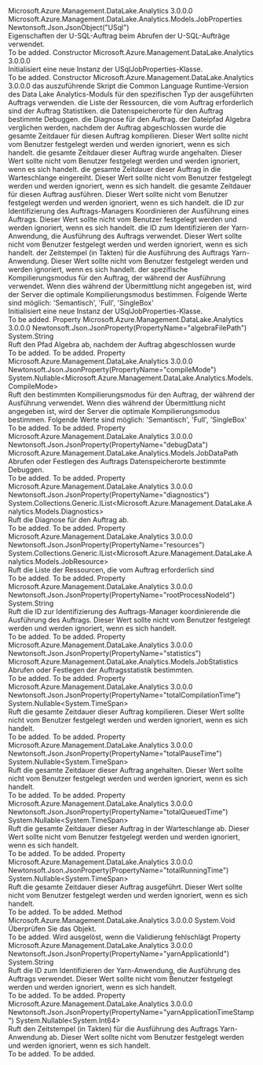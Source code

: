 <Type Name="USqlJobProperties" FullName="Microsoft.Azure.Management.DataLake.Analytics.Models.USqlJobProperties">
  <TypeSignature Language="C#" Value="public class USqlJobProperties : Microsoft.Azure.Management.DataLake.Analytics.Models.JobProperties" />
  <TypeSignature Language="ILAsm" Value=".class public auto ansi beforefieldinit USqlJobProperties extends Microsoft.Azure.Management.DataLake.Analytics.Models.JobProperties" />
  <TypeSignature Language="DocId" Value="T:Microsoft.Azure.Management.DataLake.Analytics.Models.USqlJobProperties" />
  <TypeSignature Language="VB.NET" Value="Public Class USqlJobProperties&#xA;Inherits JobProperties" />
  <TypeSignature Language="F#" Value="type USqlJobProperties = class&#xA;    inherit JobProperties" />
  <AssemblyInfo>
    <AssemblyName>Microsoft.Azure.Management.DataLake.Analytics</AssemblyName>
    <AssemblyVersion>3.0.0.0</AssemblyVersion>
  </AssemblyInfo>
  <Base>
    <BaseTypeName>Microsoft.Azure.Management.DataLake.Analytics.Models.JobProperties</BaseTypeName>
  </Base>
  <Interfaces />
  <Attributes>
    <Attribute>
      <AttributeName>Newtonsoft.Json.JsonObject("USql")</AttributeName>
    </Attribute>
  </Attributes>
  <Docs>
    <summary>
            Eigenschaften der U-SQL-Auftrag beim Abrufen der U-SQL-Aufträge verwendet.
            </summary>
    <remarks>To be added.</remarks>
  </Docs>
  <Members>
    <Member MemberName=".ctor">
      <MemberSignature Language="C#" Value="public USqlJobProperties ();" />
      <MemberSignature Language="ILAsm" Value=".method public hidebysig specialname rtspecialname instance void .ctor() cil managed" />
      <MemberSignature Language="DocId" Value="M:Microsoft.Azure.Management.DataLake.Analytics.Models.USqlJobProperties.#ctor" />
      <MemberSignature Language="VB.NET" Value="Public Sub New ()" />
      <MemberType>Constructor</MemberType>
      <AssemblyInfo>
        <AssemblyName>Microsoft.Azure.Management.DataLake.Analytics</AssemblyName>
        <AssemblyVersion>3.0.0.0</AssemblyVersion>
      </AssemblyInfo>
      <Parameters />
      <Docs>
        <summary>
            Initialisiert eine neue Instanz der USqlJobProperties-Klasse.
            </summary>
        <remarks>To be added.</remarks>
      </Docs>
    </Member>
    <Member MemberName=".ctor">
      <MemberSignature Language="C#" Value="public USqlJobProperties (string script, string runtimeVersion = null, System.Collections.Generic.IList&lt;Microsoft.Azure.Management.DataLake.Analytics.Models.JobResource&gt; resources = null, Microsoft.Azure.Management.DataLake.Analytics.Models.JobStatistics statistics = null, Microsoft.Azure.Management.DataLake.Analytics.Models.JobDataPath debugData = null, System.Collections.Generic.IList&lt;Microsoft.Azure.Management.DataLake.Analytics.Models.Diagnostics&gt; diagnostics = null, string algebraFilePath = null, Nullable&lt;TimeSpan&gt; totalCompilationTime = null, Nullable&lt;TimeSpan&gt; totalPauseTime = null, Nullable&lt;TimeSpan&gt; totalQueuedTime = null, Nullable&lt;TimeSpan&gt; totalRunningTime = null, string rootProcessNodeId = null, string yarnApplicationId = null, Nullable&lt;long&gt; yarnApplicationTimeStamp = null, Nullable&lt;Microsoft.Azure.Management.DataLake.Analytics.Models.CompileMode&gt; compileMode = null);" />
      <MemberSignature Language="ILAsm" Value=".method public hidebysig specialname rtspecialname instance void .ctor(string script, string runtimeVersion, class System.Collections.Generic.IList`1&lt;class Microsoft.Azure.Management.DataLake.Analytics.Models.JobResource&gt; resources, class Microsoft.Azure.Management.DataLake.Analytics.Models.JobStatistics statistics, class Microsoft.Azure.Management.DataLake.Analytics.Models.JobDataPath debugData, class System.Collections.Generic.IList`1&lt;class Microsoft.Azure.Management.DataLake.Analytics.Models.Diagnostics&gt; diagnostics, string algebraFilePath, valuetype System.Nullable`1&lt;valuetype System.TimeSpan&gt; totalCompilationTime, valuetype System.Nullable`1&lt;valuetype System.TimeSpan&gt; totalPauseTime, valuetype System.Nullable`1&lt;valuetype System.TimeSpan&gt; totalQueuedTime, valuetype System.Nullable`1&lt;valuetype System.TimeSpan&gt; totalRunningTime, string rootProcessNodeId, string yarnApplicationId, valuetype System.Nullable`1&lt;int64&gt; yarnApplicationTimeStamp, valuetype System.Nullable`1&lt;valuetype Microsoft.Azure.Management.DataLake.Analytics.Models.CompileMode&gt; compileMode) cil managed" />
      <MemberSignature Language="DocId" Value="M:Microsoft.Azure.Management.DataLake.Analytics.Models.USqlJobProperties.#ctor(System.String,System.String,System.Collections.Generic.IList{Microsoft.Azure.Management.DataLake.Analytics.Models.JobResource},Microsoft.Azure.Management.DataLake.Analytics.Models.JobStatistics,Microsoft.Azure.Management.DataLake.Analytics.Models.JobDataPath,System.Collections.Generic.IList{Microsoft.Azure.Management.DataLake.Analytics.Models.Diagnostics},System.String,System.Nullable{System.TimeSpan},System.Nullable{System.TimeSpan},System.Nullable{System.TimeSpan},System.Nullable{System.TimeSpan},System.String,System.String,System.Nullable{System.Int64},System.Nullable{Microsoft.Azure.Management.DataLake.Analytics.Models.CompileMode})" />
      <MemberSignature Language="VB.NET" Value="Public Sub New (script As String, Optional runtimeVersion As String = null, Optional resources As IList(Of JobResource) = null, Optional statistics As JobStatistics = null, Optional debugData As JobDataPath = null, Optional diagnostics As IList(Of Diagnostics) = null, Optional algebraFilePath As String = null, Optional totalCompilationTime As Nullable(Of TimeSpan) = null, Optional totalPauseTime As Nullable(Of TimeSpan) = null, Optional totalQueuedTime As Nullable(Of TimeSpan) = null, Optional totalRunningTime As Nullable(Of TimeSpan) = null, Optional rootProcessNodeId As String = null, Optional yarnApplicationId As String = null, Optional yarnApplicationTimeStamp As Nullable(Of Long) = null, Optional compileMode As Nullable(Of CompileMode) = null)" />
      <MemberSignature Language="F#" Value="new Microsoft.Azure.Management.DataLake.Analytics.Models.USqlJobProperties : string * string * System.Collections.Generic.IList&lt;Microsoft.Azure.Management.DataLake.Analytics.Models.JobResource&gt; * Microsoft.Azure.Management.DataLake.Analytics.Models.JobStatistics * Microsoft.Azure.Management.DataLake.Analytics.Models.JobDataPath * System.Collections.Generic.IList&lt;Microsoft.Azure.Management.DataLake.Analytics.Models.Diagnostics&gt; * string * Nullable&lt;TimeSpan&gt; * Nullable&lt;TimeSpan&gt; * Nullable&lt;TimeSpan&gt; * Nullable&lt;TimeSpan&gt; * string * string * Nullable&lt;int64&gt; * Nullable&lt;Microsoft.Azure.Management.DataLake.Analytics.Models.CompileMode&gt; -&gt; Microsoft.Azure.Management.DataLake.Analytics.Models.USqlJobProperties" Usage="new Microsoft.Azure.Management.DataLake.Analytics.Models.USqlJobProperties (script, runtimeVersion, resources, statistics, debugData, diagnostics, algebraFilePath, totalCompilationTime, totalPauseTime, totalQueuedTime, totalRunningTime, rootProcessNodeId, yarnApplicationId, yarnApplicationTimeStamp, compileMode)" />
      <MemberType>Constructor</MemberType>
      <AssemblyInfo>
        <AssemblyName>Microsoft.Azure.Management.DataLake.Analytics</AssemblyName>
        <AssemblyVersion>3.0.0.0</AssemblyVersion>
      </AssemblyInfo>
      <Parameters>
        <Parameter Name="script" Type="System.String" />
        <Parameter Name="runtimeVersion" Type="System.String" />
        <Parameter Name="resources" Type="System.Collections.Generic.IList&lt;Microsoft.Azure.Management.DataLake.Analytics.Models.JobResource&gt;" />
        <Parameter Name="statistics" Type="Microsoft.Azure.Management.DataLake.Analytics.Models.JobStatistics" />
        <Parameter Name="debugData" Type="Microsoft.Azure.Management.DataLake.Analytics.Models.JobDataPath" />
        <Parameter Name="diagnostics" Type="System.Collections.Generic.IList&lt;Microsoft.Azure.Management.DataLake.Analytics.Models.Diagnostics&gt;" />
        <Parameter Name="algebraFilePath" Type="System.String" />
        <Parameter Name="totalCompilationTime" Type="System.Nullable&lt;System.TimeSpan&gt;" />
        <Parameter Name="totalPauseTime" Type="System.Nullable&lt;System.TimeSpan&gt;" />
        <Parameter Name="totalQueuedTime" Type="System.Nullable&lt;System.TimeSpan&gt;" />
        <Parameter Name="totalRunningTime" Type="System.Nullable&lt;System.TimeSpan&gt;" />
        <Parameter Name="rootProcessNodeId" Type="System.String" />
        <Parameter Name="yarnApplicationId" Type="System.String" />
        <Parameter Name="yarnApplicationTimeStamp" Type="System.Nullable&lt;System.Int64&gt;" />
        <Parameter Name="compileMode" Type="System.Nullable&lt;Microsoft.Azure.Management.DataLake.Analytics.Models.CompileMode&gt;" />
      </Parameters>
      <Docs>
        <param name="script">das auszuführende Skript</param>
        <param name="runtimeVersion">die Common Language Runtime-Version des Data Lake Analytics-Moduls für den spezifischen Typ der ausgeführten Auftrags verwenden.</param>
        <param name="resources">die Liste der Ressourcen, die vom Auftrag erforderlich sind</param>
        <param name="statistics">der Auftrag Statistiken.</param>
        <param name="debugData">die Datenspeicherorte für den Auftrag bestimmte Debuggen.</param>
        <param name="diagnostics">die Diagnose für den Auftrag.</param>
        <param name="algebraFilePath">der Dateipfad Algebra verglichen werden, nachdem der Auftrag abgeschlossen wurde</param>
        <param name="totalCompilationTime">die gesamte Zeitdauer für diesen Auftrag kompilieren. Dieser Wert sollte nicht vom Benutzer festgelegt werden und werden ignoriert, wenn es sich handelt.</param>
        <param name="totalPauseTime">die gesamte Zeitdauer dieser Auftrag wurde angehalten.
            Dieser Wert sollte nicht vom Benutzer festgelegt werden und werden ignoriert, wenn es sich handelt.</param>
        <param name="totalQueuedTime">die gesamte Zeitdauer dieser Auftrag in die Warteschlange eingereiht.
            Dieser Wert sollte nicht vom Benutzer festgelegt werden und werden ignoriert, wenn es sich handelt.</param>
        <param name="totalRunningTime">die gesamte Zeitdauer für diesen Auftrag ausführen. Dieser Wert sollte nicht vom Benutzer festgelegt werden und werden ignoriert, wenn es sich handelt.</param>
        <param name="rootProcessNodeId">die ID zur Identifizierung des Auftrags-Managers Koordinieren der Ausführung eines Auftrags. Dieser Wert sollte nicht vom Benutzer festgelegt werden und werden ignoriert, wenn es sich handelt.</param>
        <param name="yarnApplicationId">die ID zum Identifizieren der Yarn-Anwendung, die Ausführung des Auftrags verwendet. Dieser Wert sollte nicht vom Benutzer festgelegt werden und werden ignoriert, wenn es sich handelt.</param>
        <param name="yarnApplicationTimeStamp">der Zeitstempel (in Takten) für die Ausführung des Auftrags Yarn-Anwendung. Dieser Wert sollte nicht vom Benutzer festgelegt werden und werden ignoriert, wenn es sich handelt.</param>
        <param name="compileMode">der spezifische Kompilierungsmodus für den Auftrag, der während der Ausführung verwendet. Wenn dies während der Übermittlung nicht angegeben ist, wird der Server die optimale Kompilierungsmodus bestimmen. Folgende Werte sind möglich: 'Semantisch', 'Full', 'SingleBox'</param>
        <summary>
            Initialisiert eine neue Instanz der USqlJobProperties-Klasse.
            </summary>
        <remarks>To be added.</remarks>
      </Docs>
    </Member>
    <Member MemberName="AlgebraFilePath">
      <MemberSignature Language="C#" Value="public string AlgebraFilePath { get; }" />
      <MemberSignature Language="ILAsm" Value=".property instance string AlgebraFilePath" />
      <MemberSignature Language="DocId" Value="P:Microsoft.Azure.Management.DataLake.Analytics.Models.USqlJobProperties.AlgebraFilePath" />
      <MemberSignature Language="VB.NET" Value="Public ReadOnly Property AlgebraFilePath As String" />
      <MemberSignature Language="F#" Value="member this.AlgebraFilePath : string" Usage="Microsoft.Azure.Management.DataLake.Analytics.Models.USqlJobProperties.AlgebraFilePath" />
      <MemberType>Property</MemberType>
      <AssemblyInfo>
        <AssemblyName>Microsoft.Azure.Management.DataLake.Analytics</AssemblyName>
        <AssemblyVersion>3.0.0.0</AssemblyVersion>
      </AssemblyInfo>
      <Attributes>
        <Attribute>
          <AttributeName>Newtonsoft.Json.JsonProperty(PropertyName="algebraFilePath")</AttributeName>
        </Attribute>
      </Attributes>
      <ReturnValue>
        <ReturnType>System.String</ReturnType>
      </ReturnValue>
      <Docs>
        <summary>
            Ruft den Pfad Algebra ab, nachdem der Auftrag abgeschlossen wurde
            </summary>
        <value>To be added.</value>
        <remarks>To be added.</remarks>
      </Docs>
    </Member>
    <Member MemberName="CompileMode">
      <MemberSignature Language="C#" Value="public Nullable&lt;Microsoft.Azure.Management.DataLake.Analytics.Models.CompileMode&gt; CompileMode { get; }" />
      <MemberSignature Language="ILAsm" Value=".property instance valuetype System.Nullable`1&lt;valuetype Microsoft.Azure.Management.DataLake.Analytics.Models.CompileMode&gt; CompileMode" />
      <MemberSignature Language="DocId" Value="P:Microsoft.Azure.Management.DataLake.Analytics.Models.USqlJobProperties.CompileMode" />
      <MemberSignature Language="VB.NET" Value="Public ReadOnly Property CompileMode As Nullable(Of CompileMode)" />
      <MemberSignature Language="F#" Value="member this.CompileMode : Nullable&lt;Microsoft.Azure.Management.DataLake.Analytics.Models.CompileMode&gt;" Usage="Microsoft.Azure.Management.DataLake.Analytics.Models.USqlJobProperties.CompileMode" />
      <MemberType>Property</MemberType>
      <AssemblyInfo>
        <AssemblyName>Microsoft.Azure.Management.DataLake.Analytics</AssemblyName>
        <AssemblyVersion>3.0.0.0</AssemblyVersion>
      </AssemblyInfo>
      <Attributes>
        <Attribute>
          <AttributeName>Newtonsoft.Json.JsonProperty(PropertyName="compileMode")</AttributeName>
        </Attribute>
      </Attributes>
      <ReturnValue>
        <ReturnType>System.Nullable&lt;Microsoft.Azure.Management.DataLake.Analytics.Models.CompileMode&gt;</ReturnType>
      </ReturnValue>
      <Docs>
        <summary>
            Ruft den bestimmten Kompilierungsmodus für den Auftrag, der während der Ausführung verwendet. Wenn dies während der Übermittlung nicht angegeben ist, wird der Server die optimale Kompilierungsmodus bestimmen. Folgende Werte sind möglich: 'Semantisch', 'Full', 'SingleBox'
            </summary>
        <value>To be added.</value>
        <remarks>To be added.</remarks>
      </Docs>
    </Member>
    <Member MemberName="DebugData">
      <MemberSignature Language="C#" Value="public Microsoft.Azure.Management.DataLake.Analytics.Models.JobDataPath DebugData { get; set; }" />
      <MemberSignature Language="ILAsm" Value=".property instance class Microsoft.Azure.Management.DataLake.Analytics.Models.JobDataPath DebugData" />
      <MemberSignature Language="DocId" Value="P:Microsoft.Azure.Management.DataLake.Analytics.Models.USqlJobProperties.DebugData" />
      <MemberSignature Language="VB.NET" Value="Public Property DebugData As JobDataPath" />
      <MemberSignature Language="F#" Value="member this.DebugData : Microsoft.Azure.Management.DataLake.Analytics.Models.JobDataPath with get, set" Usage="Microsoft.Azure.Management.DataLake.Analytics.Models.USqlJobProperties.DebugData" />
      <MemberType>Property</MemberType>
      <AssemblyInfo>
        <AssemblyName>Microsoft.Azure.Management.DataLake.Analytics</AssemblyName>
        <AssemblyVersion>3.0.0.0</AssemblyVersion>
      </AssemblyInfo>
      <Attributes>
        <Attribute>
          <AttributeName>Newtonsoft.Json.JsonProperty(PropertyName="debugData")</AttributeName>
        </Attribute>
      </Attributes>
      <ReturnValue>
        <ReturnType>Microsoft.Azure.Management.DataLake.Analytics.Models.JobDataPath</ReturnType>
      </ReturnValue>
      <Docs>
        <summary>
            Abrufen oder Festlegen des Auftrags Datenspeicherorte bestimmte Debuggen.
            </summary>
        <value>To be added.</value>
        <remarks>To be added.</remarks>
      </Docs>
    </Member>
    <Member MemberName="Diagnostics">
      <MemberSignature Language="C#" Value="public System.Collections.Generic.IList&lt;Microsoft.Azure.Management.DataLake.Analytics.Models.Diagnostics&gt; Diagnostics { get; }" />
      <MemberSignature Language="ILAsm" Value=".property instance class System.Collections.Generic.IList`1&lt;class Microsoft.Azure.Management.DataLake.Analytics.Models.Diagnostics&gt; Diagnostics" />
      <MemberSignature Language="DocId" Value="P:Microsoft.Azure.Management.DataLake.Analytics.Models.USqlJobProperties.Diagnostics" />
      <MemberSignature Language="VB.NET" Value="Public ReadOnly Property Diagnostics As IList(Of Diagnostics)" />
      <MemberSignature Language="F#" Value="member this.Diagnostics : System.Collections.Generic.IList&lt;Microsoft.Azure.Management.DataLake.Analytics.Models.Diagnostics&gt;" Usage="Microsoft.Azure.Management.DataLake.Analytics.Models.USqlJobProperties.Diagnostics" />
      <MemberType>Property</MemberType>
      <AssemblyInfo>
        <AssemblyName>Microsoft.Azure.Management.DataLake.Analytics</AssemblyName>
        <AssemblyVersion>3.0.0.0</AssemblyVersion>
      </AssemblyInfo>
      <Attributes>
        <Attribute>
          <AttributeName>Newtonsoft.Json.JsonProperty(PropertyName="diagnostics")</AttributeName>
        </Attribute>
      </Attributes>
      <ReturnValue>
        <ReturnType>System.Collections.Generic.IList&lt;Microsoft.Azure.Management.DataLake.Analytics.Models.Diagnostics&gt;</ReturnType>
      </ReturnValue>
      <Docs>
        <summary>
            Ruft die Diagnose für den Auftrag ab.
            </summary>
        <value>To be added.</value>
        <remarks>To be added.</remarks>
      </Docs>
    </Member>
    <Member MemberName="Resources">
      <MemberSignature Language="C#" Value="public System.Collections.Generic.IList&lt;Microsoft.Azure.Management.DataLake.Analytics.Models.JobResource&gt; Resources { get; }" />
      <MemberSignature Language="ILAsm" Value=".property instance class System.Collections.Generic.IList`1&lt;class Microsoft.Azure.Management.DataLake.Analytics.Models.JobResource&gt; Resources" />
      <MemberSignature Language="DocId" Value="P:Microsoft.Azure.Management.DataLake.Analytics.Models.USqlJobProperties.Resources" />
      <MemberSignature Language="VB.NET" Value="Public ReadOnly Property Resources As IList(Of JobResource)" />
      <MemberSignature Language="F#" Value="member this.Resources : System.Collections.Generic.IList&lt;Microsoft.Azure.Management.DataLake.Analytics.Models.JobResource&gt;" Usage="Microsoft.Azure.Management.DataLake.Analytics.Models.USqlJobProperties.Resources" />
      <MemberType>Property</MemberType>
      <AssemblyInfo>
        <AssemblyName>Microsoft.Azure.Management.DataLake.Analytics</AssemblyName>
        <AssemblyVersion>3.0.0.0</AssemblyVersion>
      </AssemblyInfo>
      <Attributes>
        <Attribute>
          <AttributeName>Newtonsoft.Json.JsonProperty(PropertyName="resources")</AttributeName>
        </Attribute>
      </Attributes>
      <ReturnValue>
        <ReturnType>System.Collections.Generic.IList&lt;Microsoft.Azure.Management.DataLake.Analytics.Models.JobResource&gt;</ReturnType>
      </ReturnValue>
      <Docs>
        <summary>
            Ruft die Liste der Ressourcen, die vom Auftrag erforderlich sind
            </summary>
        <value>To be added.</value>
        <remarks>To be added.</remarks>
      </Docs>
    </Member>
    <Member MemberName="RootProcessNodeId">
      <MemberSignature Language="C#" Value="public string RootProcessNodeId { get; }" />
      <MemberSignature Language="ILAsm" Value=".property instance string RootProcessNodeId" />
      <MemberSignature Language="DocId" Value="P:Microsoft.Azure.Management.DataLake.Analytics.Models.USqlJobProperties.RootProcessNodeId" />
      <MemberSignature Language="VB.NET" Value="Public ReadOnly Property RootProcessNodeId As String" />
      <MemberSignature Language="F#" Value="member this.RootProcessNodeId : string" Usage="Microsoft.Azure.Management.DataLake.Analytics.Models.USqlJobProperties.RootProcessNodeId" />
      <MemberType>Property</MemberType>
      <AssemblyInfo>
        <AssemblyName>Microsoft.Azure.Management.DataLake.Analytics</AssemblyName>
        <AssemblyVersion>3.0.0.0</AssemblyVersion>
      </AssemblyInfo>
      <Attributes>
        <Attribute>
          <AttributeName>Newtonsoft.Json.JsonProperty(PropertyName="rootProcessNodeId")</AttributeName>
        </Attribute>
      </Attributes>
      <ReturnValue>
        <ReturnType>System.String</ReturnType>
      </ReturnValue>
      <Docs>
        <summary>
            Ruft die ID zur Identifizierung des Auftrags-Manager koordinierende die Ausführung des Auftrags. Dieser Wert sollte nicht vom Benutzer festgelegt werden und werden ignoriert, wenn es sich handelt.
            </summary>
        <value>To be added.</value>
        <remarks>To be added.</remarks>
      </Docs>
    </Member>
    <Member MemberName="Statistics">
      <MemberSignature Language="C#" Value="public Microsoft.Azure.Management.DataLake.Analytics.Models.JobStatistics Statistics { get; set; }" />
      <MemberSignature Language="ILAsm" Value=".property instance class Microsoft.Azure.Management.DataLake.Analytics.Models.JobStatistics Statistics" />
      <MemberSignature Language="DocId" Value="P:Microsoft.Azure.Management.DataLake.Analytics.Models.USqlJobProperties.Statistics" />
      <MemberSignature Language="VB.NET" Value="Public Property Statistics As JobStatistics" />
      <MemberSignature Language="F#" Value="member this.Statistics : Microsoft.Azure.Management.DataLake.Analytics.Models.JobStatistics with get, set" Usage="Microsoft.Azure.Management.DataLake.Analytics.Models.USqlJobProperties.Statistics" />
      <MemberType>Property</MemberType>
      <AssemblyInfo>
        <AssemblyName>Microsoft.Azure.Management.DataLake.Analytics</AssemblyName>
        <AssemblyVersion>3.0.0.0</AssemblyVersion>
      </AssemblyInfo>
      <Attributes>
        <Attribute>
          <AttributeName>Newtonsoft.Json.JsonProperty(PropertyName="statistics")</AttributeName>
        </Attribute>
      </Attributes>
      <ReturnValue>
        <ReturnType>Microsoft.Azure.Management.DataLake.Analytics.Models.JobStatistics</ReturnType>
      </ReturnValue>
      <Docs>
        <summary>
            Abrufen oder Festlegen der Auftragsstatistik bestimmten.
            </summary>
        <value>To be added.</value>
        <remarks>To be added.</remarks>
      </Docs>
    </Member>
    <Member MemberName="TotalCompilationTime">
      <MemberSignature Language="C#" Value="public Nullable&lt;TimeSpan&gt; TotalCompilationTime { get; }" />
      <MemberSignature Language="ILAsm" Value=".property instance valuetype System.Nullable`1&lt;valuetype System.TimeSpan&gt; TotalCompilationTime" />
      <MemberSignature Language="DocId" Value="P:Microsoft.Azure.Management.DataLake.Analytics.Models.USqlJobProperties.TotalCompilationTime" />
      <MemberSignature Language="VB.NET" Value="Public ReadOnly Property TotalCompilationTime As Nullable(Of TimeSpan)" />
      <MemberSignature Language="F#" Value="member this.TotalCompilationTime : Nullable&lt;TimeSpan&gt;" Usage="Microsoft.Azure.Management.DataLake.Analytics.Models.USqlJobProperties.TotalCompilationTime" />
      <MemberType>Property</MemberType>
      <AssemblyInfo>
        <AssemblyName>Microsoft.Azure.Management.DataLake.Analytics</AssemblyName>
        <AssemblyVersion>3.0.0.0</AssemblyVersion>
      </AssemblyInfo>
      <Attributes>
        <Attribute>
          <AttributeName>Newtonsoft.Json.JsonProperty(PropertyName="totalCompilationTime")</AttributeName>
        </Attribute>
      </Attributes>
      <ReturnValue>
        <ReturnType>System.Nullable&lt;System.TimeSpan&gt;</ReturnType>
      </ReturnValue>
      <Docs>
        <summary>
            Ruft die gesamte Zeitdauer dieser Auftrag kompilieren. Dieser Wert sollte nicht vom Benutzer festgelegt werden und werden ignoriert, wenn es sich handelt.
            </summary>
        <value>To be added.</value>
        <remarks>To be added.</remarks>
      </Docs>
    </Member>
    <Member MemberName="TotalPauseTime">
      <MemberSignature Language="C#" Value="public Nullable&lt;TimeSpan&gt; TotalPauseTime { get; }" />
      <MemberSignature Language="ILAsm" Value=".property instance valuetype System.Nullable`1&lt;valuetype System.TimeSpan&gt; TotalPauseTime" />
      <MemberSignature Language="DocId" Value="P:Microsoft.Azure.Management.DataLake.Analytics.Models.USqlJobProperties.TotalPauseTime" />
      <MemberSignature Language="VB.NET" Value="Public ReadOnly Property TotalPauseTime As Nullable(Of TimeSpan)" />
      <MemberSignature Language="F#" Value="member this.TotalPauseTime : Nullable&lt;TimeSpan&gt;" Usage="Microsoft.Azure.Management.DataLake.Analytics.Models.USqlJobProperties.TotalPauseTime" />
      <MemberType>Property</MemberType>
      <AssemblyInfo>
        <AssemblyName>Microsoft.Azure.Management.DataLake.Analytics</AssemblyName>
        <AssemblyVersion>3.0.0.0</AssemblyVersion>
      </AssemblyInfo>
      <Attributes>
        <Attribute>
          <AttributeName>Newtonsoft.Json.JsonProperty(PropertyName="totalPauseTime")</AttributeName>
        </Attribute>
      </Attributes>
      <ReturnValue>
        <ReturnType>System.Nullable&lt;System.TimeSpan&gt;</ReturnType>
      </ReturnValue>
      <Docs>
        <summary>
            Ruft die gesamte Zeitdauer dieser Auftrag angehalten. Dieser Wert sollte nicht vom Benutzer festgelegt werden und werden ignoriert, wenn es sich handelt.
            </summary>
        <value>To be added.</value>
        <remarks>To be added.</remarks>
      </Docs>
    </Member>
    <Member MemberName="TotalQueuedTime">
      <MemberSignature Language="C#" Value="public Nullable&lt;TimeSpan&gt; TotalQueuedTime { get; }" />
      <MemberSignature Language="ILAsm" Value=".property instance valuetype System.Nullable`1&lt;valuetype System.TimeSpan&gt; TotalQueuedTime" />
      <MemberSignature Language="DocId" Value="P:Microsoft.Azure.Management.DataLake.Analytics.Models.USqlJobProperties.TotalQueuedTime" />
      <MemberSignature Language="VB.NET" Value="Public ReadOnly Property TotalQueuedTime As Nullable(Of TimeSpan)" />
      <MemberSignature Language="F#" Value="member this.TotalQueuedTime : Nullable&lt;TimeSpan&gt;" Usage="Microsoft.Azure.Management.DataLake.Analytics.Models.USqlJobProperties.TotalQueuedTime" />
      <MemberType>Property</MemberType>
      <AssemblyInfo>
        <AssemblyName>Microsoft.Azure.Management.DataLake.Analytics</AssemblyName>
        <AssemblyVersion>3.0.0.0</AssemblyVersion>
      </AssemblyInfo>
      <Attributes>
        <Attribute>
          <AttributeName>Newtonsoft.Json.JsonProperty(PropertyName="totalQueuedTime")</AttributeName>
        </Attribute>
      </Attributes>
      <ReturnValue>
        <ReturnType>System.Nullable&lt;System.TimeSpan&gt;</ReturnType>
      </ReturnValue>
      <Docs>
        <summary>
            Ruft die gesamte Zeitdauer dieser Auftrag in der Warteschlange ab. Dieser Wert sollte nicht vom Benutzer festgelegt werden und werden ignoriert, wenn es sich handelt.
            </summary>
        <value>To be added.</value>
        <remarks>To be added.</remarks>
      </Docs>
    </Member>
    <Member MemberName="TotalRunningTime">
      <MemberSignature Language="C#" Value="public Nullable&lt;TimeSpan&gt; TotalRunningTime { get; }" />
      <MemberSignature Language="ILAsm" Value=".property instance valuetype System.Nullable`1&lt;valuetype System.TimeSpan&gt; TotalRunningTime" />
      <MemberSignature Language="DocId" Value="P:Microsoft.Azure.Management.DataLake.Analytics.Models.USqlJobProperties.TotalRunningTime" />
      <MemberSignature Language="VB.NET" Value="Public ReadOnly Property TotalRunningTime As Nullable(Of TimeSpan)" />
      <MemberSignature Language="F#" Value="member this.TotalRunningTime : Nullable&lt;TimeSpan&gt;" Usage="Microsoft.Azure.Management.DataLake.Analytics.Models.USqlJobProperties.TotalRunningTime" />
      <MemberType>Property</MemberType>
      <AssemblyInfo>
        <AssemblyName>Microsoft.Azure.Management.DataLake.Analytics</AssemblyName>
        <AssemblyVersion>3.0.0.0</AssemblyVersion>
      </AssemblyInfo>
      <Attributes>
        <Attribute>
          <AttributeName>Newtonsoft.Json.JsonProperty(PropertyName="totalRunningTime")</AttributeName>
        </Attribute>
      </Attributes>
      <ReturnValue>
        <ReturnType>System.Nullable&lt;System.TimeSpan&gt;</ReturnType>
      </ReturnValue>
      <Docs>
        <summary>
            Ruft die gesamte Zeitdauer dieser Auftrag ausgeführt. Dieser Wert sollte nicht vom Benutzer festgelegt werden und werden ignoriert, wenn es sich handelt.
            </summary>
        <value>To be added.</value>
        <remarks>To be added.</remarks>
      </Docs>
    </Member>
    <Member MemberName="Validate">
      <MemberSignature Language="C#" Value="public override void Validate ();" />
      <MemberSignature Language="ILAsm" Value=".method public hidebysig virtual instance void Validate() cil managed" />
      <MemberSignature Language="DocId" Value="M:Microsoft.Azure.Management.DataLake.Analytics.Models.USqlJobProperties.Validate" />
      <MemberSignature Language="VB.NET" Value="Public Overrides Sub Validate ()" />
      <MemberSignature Language="F#" Value="override this.Validate : unit -&gt; unit" Usage="uSqlJobProperties.Validate " />
      <MemberType>Method</MemberType>
      <AssemblyInfo>
        <AssemblyName>Microsoft.Azure.Management.DataLake.Analytics</AssemblyName>
        <AssemblyVersion>3.0.0.0</AssemblyVersion>
      </AssemblyInfo>
      <ReturnValue>
        <ReturnType>System.Void</ReturnType>
      </ReturnValue>
      <Parameters />
      <Docs>
        <summary>
            Überprüfen Sie das Objekt.
            </summary>
        <remarks>To be added.</remarks>
        <exception cref="T:Microsoft.Rest.ValidationException">
            Wird ausgelöst, wenn die Validierung fehlschlägt
            </exception>
      </Docs>
    </Member>
    <Member MemberName="YarnApplicationId">
      <MemberSignature Language="C#" Value="public string YarnApplicationId { get; }" />
      <MemberSignature Language="ILAsm" Value=".property instance string YarnApplicationId" />
      <MemberSignature Language="DocId" Value="P:Microsoft.Azure.Management.DataLake.Analytics.Models.USqlJobProperties.YarnApplicationId" />
      <MemberSignature Language="VB.NET" Value="Public ReadOnly Property YarnApplicationId As String" />
      <MemberSignature Language="F#" Value="member this.YarnApplicationId : string" Usage="Microsoft.Azure.Management.DataLake.Analytics.Models.USqlJobProperties.YarnApplicationId" />
      <MemberType>Property</MemberType>
      <AssemblyInfo>
        <AssemblyName>Microsoft.Azure.Management.DataLake.Analytics</AssemblyName>
        <AssemblyVersion>3.0.0.0</AssemblyVersion>
      </AssemblyInfo>
      <Attributes>
        <Attribute>
          <AttributeName>Newtonsoft.Json.JsonProperty(PropertyName="yarnApplicationId")</AttributeName>
        </Attribute>
      </Attributes>
      <ReturnValue>
        <ReturnType>System.String</ReturnType>
      </ReturnValue>
      <Docs>
        <summary>
            Ruft die ID zum Identifizieren der Yarn-Anwendung, die Ausführung des Auftrags verwendet. Dieser Wert sollte nicht vom Benutzer festgelegt werden und werden ignoriert, wenn es sich handelt.
            </summary>
        <value>To be added.</value>
        <remarks>To be added.</remarks>
      </Docs>
    </Member>
    <Member MemberName="YarnApplicationTimeStamp">
      <MemberSignature Language="C#" Value="public Nullable&lt;long&gt; YarnApplicationTimeStamp { get; }" />
      <MemberSignature Language="ILAsm" Value=".property instance valuetype System.Nullable`1&lt;int64&gt; YarnApplicationTimeStamp" />
      <MemberSignature Language="DocId" Value="P:Microsoft.Azure.Management.DataLake.Analytics.Models.USqlJobProperties.YarnApplicationTimeStamp" />
      <MemberSignature Language="VB.NET" Value="Public ReadOnly Property YarnApplicationTimeStamp As Nullable(Of Long)" />
      <MemberSignature Language="F#" Value="member this.YarnApplicationTimeStamp : Nullable&lt;int64&gt;" Usage="Microsoft.Azure.Management.DataLake.Analytics.Models.USqlJobProperties.YarnApplicationTimeStamp" />
      <MemberType>Property</MemberType>
      <AssemblyInfo>
        <AssemblyName>Microsoft.Azure.Management.DataLake.Analytics</AssemblyName>
        <AssemblyVersion>3.0.0.0</AssemblyVersion>
      </AssemblyInfo>
      <Attributes>
        <Attribute>
          <AttributeName>Newtonsoft.Json.JsonProperty(PropertyName="yarnApplicationTimeStamp")</AttributeName>
        </Attribute>
      </Attributes>
      <ReturnValue>
        <ReturnType>System.Nullable&lt;System.Int64&gt;</ReturnType>
      </ReturnValue>
      <Docs>
        <summary>
            Ruft den Zeitstempel (in Takten) für die Ausführung des Auftrags Yarn-Anwendung ab. Dieser Wert sollte nicht vom Benutzer festgelegt werden und werden ignoriert, wenn es sich handelt.
            </summary>
        <value>To be added.</value>
        <remarks>To be added.</remarks>
      </Docs>
    </Member>
  </Members>
</Type>